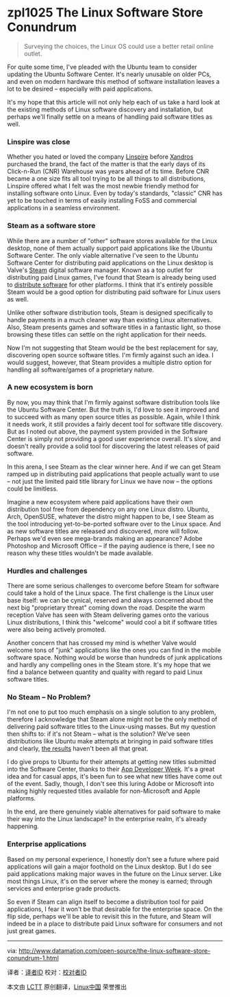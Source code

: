 zpl1025
The Linux Software Store Conundrum
================================================================================
> Surveying the choices, the Linux OS could use a better retail online outlet.

For quite some time, I've pleaded with the Ubuntu team to consider updating the Ubuntu Software Center. It's nearly unusable on older PCs, and even on modern hardware this method of software installation leaves a lot to be desired – especially with paid applications.

It's my hope that this article will not only help each of us take a hard look at the existing methods of Linux software discovery and installation, but perhaps we'll finally settle on a means of handling paid software titles as well.

### Linspire was close ###

Whether you hated or loved the company [Linspire][1] before [Xandros][2] purchased the brand, the fact of the matter is that the early days of its Click-n-Run (CNR) Warehouse was years ahead of its time. Before CNR became a one size fits all tool trying to be all things to all distributions, Linspire offered what I felt was the most newbie friendly method for installing software onto Linux. Even by today's standards, "classic" CNR has yet to be touched in terms of easily installing FoSS and commercial applications in a seamless environment.

### Steam as a software store ###

While there are a number of "other" software stores available for the Linux desktop, none of them actually support paid applications like the Ubuntu Software Center. The only viable alternative I've seen to the Ubuntu Software Center for distributing paid applications on the Linux desktop is Valve's [Steam][3] digital software manager. Known as a top outlet for distributing paid Linux games, I've found that Steam is already being used to [distribute software][4] for other platforms. I think that it's entirely possible Steam would be a good option for distributing paid software for Linux users as well.

Unlike other software distribution tools, Steam is designed specifically to handle payments in a much cleaner way than existing Linux alternatives. Also, Steam presents games and software titles in a fantastic light, so those browsing these titles can settle on the right application for their needs.

Now I'm not suggesting that Steam would be the best replacement for say, discovering open source software titles. I'm firmly against such an idea. I would suggest, however, that Steam provides a multiple distro option for handling all software/games of a proprietary nature.

### A new ecosystem is born ###

By now, you may think that I'm firmly against software distribution tools like the Ubuntu Software Center. But the truth is, I'd love to see it improved and to succeed with as many open source titles as possible. Again, while I think it needs work, it still provides a fairly decent tool for software title discovery. But as I noted out above, the payment system provided in the Software Center is simply not providing a good user experience overall. It's slow, and doesn't really provide a solid tool for discovering the latest releases of paid software.

In this arena, I see Steam as the clear winner here. And if we can get Steam ramped up in distributing paid applications that people actually want to use – not just the limited paid title library for Linux we have now – the options could be limitless.

Imagine a new ecosystem where paid applications have their own distribution tool free from dependency on any one Linux distro. Ubuntu, Arch, OpenSUSE, whatever the distro might happen to be, I see Steam as the tool introducing yet-to-be-ported software over to the Linux space. And as new software titles are released and discovered, more will follow. Perhaps we'd even see mega-brands making an appearance? Adobe Photoshop and Microsoft Office – if the paying audience is there, I see no reason why these titles wouldn't be made available.

### Hurdles and challenges ###

There are some serious challenges to overcome before Steam for software could take a hold of the Linux space. The first challenge is the Linux user base itself: we can be cynical, reserved and always concerned about the next big "proprietary threat" coming down the road. Despite the warm reception Valve has seen with Steam delivering games onto the various Linux distributions, I think this "welcome" would cool a bit if software titles were also being actively promoted.

Another concern that has crossed my mind is whether Valve would welcome tons of "junk" applications like the ones you can find in the mobile software space. Nothing would be worse than hundreds of junk applications and hardly any compelling ones in the Steam store. It's my hope that we find a balance between quantity and quality with regard to paid Linux software titles.

### No Steam – No Problem? ###

I'm not one to put too much emphasis on a single solution to any problem, therefore I acknowledge that Steam alone might not be the only method of delivering paid software titles to the Linux-using masses. But my question then shifts to: if it's not Steam – what is the solution? We've seen distributions like Ubuntu make attempts at bringing in paid software titles and clearly, [the results][5] haven't been all that great.

I do give props to Ubuntu for their attempts at getting new titles submitted into the Software Center, thanks to their [App Developer Week][6]. It's a great idea and for casual apps, it's been fun to see what new titles have come out of the event. Sadly, though, I don't see this luring Adobe or Microsoft into making highly requested titles available for non-Microsoft and Apple platforms.

In the end, are there genuinely viable alternatives for paid software to make their way into the Linux landscape? In the enterprise realm, it's already happening.

### Enterprise applications ###

Based on my personal experience, I honestly don't see a future where paid applications will gain a major foothold on the Linux desktop. But I do see paid applications making major waves in the future on the Linux server. Like most things Linux, it's on the server where the money is earned; through services and enterprise grade products.

So even if Steam can align itself to become a distribution tool for paid applications, I fear it won't be that desirable for the enterprise space. On the flip side, perhaps we'll be able to revisit this in the future, and Steam will indeed be in a place to distribute paid Linux software for consumers and not just great games.

--------------------------------------------------------------------------------

via: http://www.datamation.com/open-source/the-linux-software-store-conundrum-1.html

译者：[译者ID](https://github.com/译者ID) 校对：[校对者ID](https://github.com/校对者ID)

本文由 [LCTT](https://github.com/LCTT/TranslateProject) 原创翻译，[Linux中国](http://linux.cn/) 荣誉推出

[1]:http://en.wikipedia.org/wiki/Linspire
[2]:http://en.wikipedia.org/wiki/Xandros
[3]:http://en.wikipedia.org/wiki/Steam_(software)
[4]:http://store.steampowered.com/software/
[5]:http://developer.ubuntu.com/2013/04/top-10-ubuntu-app-downloads-for-march/
[6]:http://developer.ubuntu.com/2013/12/ubuntu-app-developer-week-call-for-papers/

